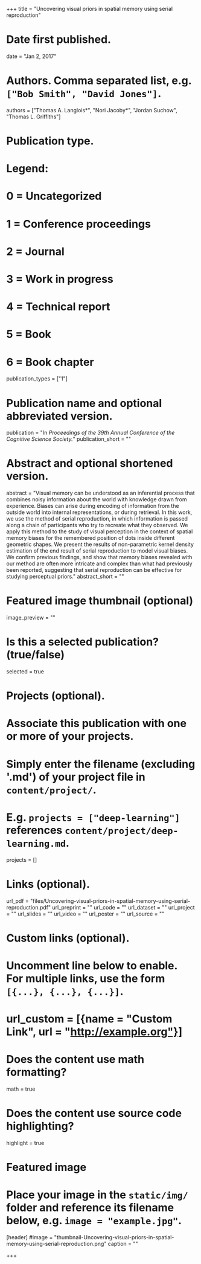 +++
title = "Uncovering visual priors in spatial memory using serial reproduction"

# Date first published.
date = "Jan 2, 2017"

# Authors. Comma separated list, e.g. `["Bob Smith", "David Jones"]`.
authors = ["Thomas A. Langlois*", "Nori Jacoby*", "Jordan Suchow", "Thomas L. Griffiths"]

# Publication type.
# Legend:
# 0 = Uncategorized
# 1 = Conference proceedings
# 2 = Journal
# 3 = Work in progress
# 4 = Technical report
# 5 = Book
# 6 = Book chapter
publication_types = ["1"]

# Publication name and optional abbreviated version.
publication = "In *Proceedings of the 39th Annual Conference of the Cognitive Science Society.*"
publication_short = ""

# Abstract and optional shortened version.
abstract = "Visual memory can be understood as an inferential process that combines noisy information about the world with knowledge drawn from experience. Biases can arise during encoding of information from the outside world into internal representations, or during retrieval. In this work, we use the method of serial reproduction, in which information is passed along a chain of participants who try to recreate what they observed. We apply this method to the study of visual perception in the context of spatial memory biases for the remembered position of dots inside different geometric shapes. We present the results of non-parametric kernel density estimation of the end result of serial reproduction to model visual biases. We confirm previous findings, and show that memory biases revealed with our method are often more intricate and complex than what had previously been reported, suggesting that serial reproduction can be effective for studying perceptual priors."
abstract_short = ""

# Featured image thumbnail (optional)
image_preview = ""

# Is this a selected publication? (true/false)
selected = true

# Projects (optional).
#   Associate this publication with one or more of your projects.
#   Simply enter the filename (excluding '.md') of your project file in `content/project/`.
#   E.g. `projects = ["deep-learning"]` references `content/project/deep-learning.md`.
projects = []

# Links (optional).
url_pdf = "files/Uncovering-visual-priors-in-spatial-memory-using-serial-reproduction.pdf"
url_preprint = ""
url_code = ""
url_dataset = ""
url_project = ""
url_slides = ""
url_video = ""
url_poster = ""
url_source = ""

# Custom links (optional).
#   Uncomment line below to enable. For multiple links, use the form `[{...}, {...}, {...}]`.
# url_custom = [{name = "Custom Link", url = "http://example.org"}]

# Does the content use math formatting?
math = true

# Does the content use source code highlighting?
highlight = true

# Featured image
# Place your image in the `static/img/` folder and reference its filename below, e.g. `image = "example.jpg"`.
[header]
#image = "thumbnail-Uncovering-visual-priors-in-spatial-memory-using-serial-reproduction.png"
caption = ""

+++
